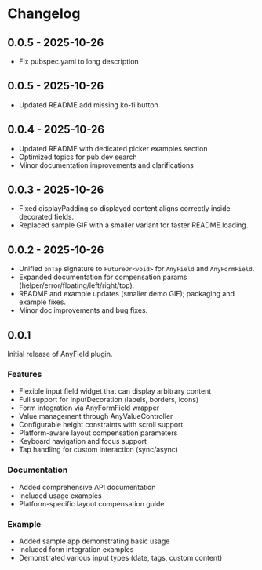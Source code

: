 # Changelog

## 0.0.5 - 2025-10-26

- Fix pubspec.yaml to long description

## 0.0.5 - 2025-10-26

- Updated README add missing ko-fi button

## 0.0.4 - 2025-10-26

- Updated README with dedicated picker examples section
- Optimized topics for pub.dev search
- Minor documentation improvements and clarifications

## 0.0.3 - 2025-10-26

- Fixed displayPadding so displayed content aligns correctly inside decorated fields.
- Replaced sample GIF with a smaller variant for faster README loading.

## 0.0.2 - 2025-10-26

- Unified `onTap` signature to `FutureOr<void>` for `AnyField` and `AnyFormField`.
- Expanded documentation for compensation params (helper/error/floating/left/right/top).
- README and example updates (smaller demo GIF); packaging and example fixes.
- Minor doc improvements and bug fixes.

## 0.0.1

Initial release of AnyField plugin.

### Features
* Flexible input field widget that can display arbitrary content
* Full support for InputDecoration (labels, borders, icons)
* Form integration via AnyFormField wrapper
* Value management through AnyValueController
* Configurable height constraints with scroll support
* Platform-aware layout compensation parameters
* Keyboard navigation and focus support
* Tap handling for custom interaction (sync/async)

### Documentation
* Added comprehensive API documentation
* Included usage examples
* Platform-specific layout compensation guide

### Example
* Added sample app demonstrating basic usage
* Included form integration examples
* Demonstrated various input types (date, tags, custom content)
